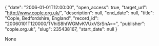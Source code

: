 {
  "date": "2006-01-01T12:00:00", 
  "open_access": true, 
  "target_url": "http://www.cople.org.uk/", 
  "description": null, 
  "end_date": null, 
  "title": "Cople, Bedfordshire, England", 
  "record_id": "20060101T120000/TVhiS8hfWGMvKVUxVSrSnA==", 
  "publisher": "cople.org.uk", 
  "slug": 235438167, 
  "start_date": null
}

None
